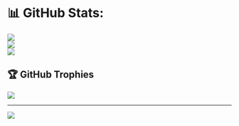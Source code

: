 # 📊 GitHub Stats:
![](https://github-readme-stats.vercel.app/api?username=Taruneswar37&theme=dark&hide_border=false&include_all_commits=false&count_private=false)<br/>
![](https://github-readme-streak-stats.herokuapp.com/?user=Taruneswar37&theme=dark&hide_border=false)<br/>
![](https://github-readme-stats.vercel.app/api/top-langs/?username=Taruneswar37&theme=dark&hide_border=false&include_all_commits=false&count_private=false&layout=compact)

## 🏆 GitHub Trophies
![](https://github-profile-trophy.vercel.app/?username=Taruneswar37&theme=radical&no-frame=false&no-bg=true&margin-w=4)

---
[![](https://visitcount.itsvg.in/api?id=Taruneswar37&icon=0&color=0)](https://visitcount.itsvg.in)

<!-- Proudly created with GPRM ( https://gprm.itsvg.in ) -->
